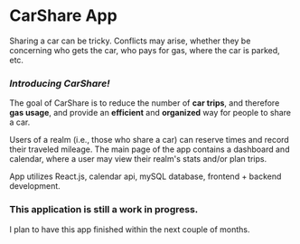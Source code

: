 # CarShare App

Sharing a car can be tricky. Conflicts may arise, whether they be concerning who gets the car, who pays for gas, where the car is parked, etc. 

### *Introducing CarShare!*

The goal of CarShare is to reduce the number of **car trips**, and therefore **gas usage**, and provide an **efficient** and **organized** way for people to share a car. 

Users of a realm (i.e., those who share a car) can reserve times and record their traveled mileage. The main page of the app contains a dashboard and calendar, where a user may view their realm's stats and/or plan trips. 

App utilizes React.js, calendar api, mySQL database, frontend + backend development.


### This application is still a work in progress. 
I plan to have this app finished within the next couple of months. 
